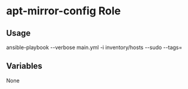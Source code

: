 # apt-mirror-config Role

## Usage

ansible-playbook --verbose main.yml -i inventory/hosts --sudo --tags=

## Variables

None
